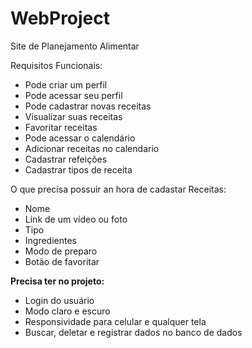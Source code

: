 # WebProject

Site de Planejamento Alimentar

Requisitos Funcionais:
- Pode criar um perfil
- Pode acessar seu perfil
- Pode cadastrar novas receitas
- Visualizar suas receitas
- Favoritar receitas 
- Pode acessar o calendário 
- Adicionar receitas no calendario
- Cadastrar refeições
- Cadastrar tipos de receita

O que precisa possuir an hora de cadastar Receitas:
- Nome
- Link de um vídeo ou foto
- Tipo
- Ingredientes
- Modo de preparo
- Botão de favoritar

**Precisa ter no projeto:**
- Login do usuário
- Modo claro e escuro
- Responsividade para celular e qualquer tela
- Buscar, deletar e registrar dados no banco de dados
